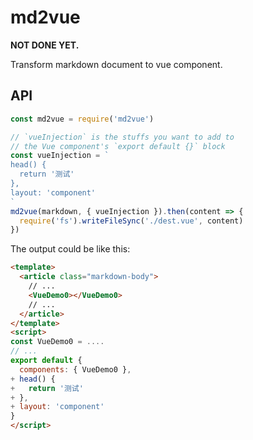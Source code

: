 # md2vue

**NOT DONE YET.**

Transform markdown document to vue component.

## API

```javascript
const md2vue = require('md2vue')

// `vueInjection` is the stuffs you want to add to
// the Vue component's `export default {}` block
const vueInjection = `
head() {
  return '测试'
},
layout: 'component'
`
md2vue(markdown, { vueInjection }).then(content => {
  require('fs').writeFileSync('./dest.vue', content)
})
```


The output could be like this:

```html
<template>
  <article class="markdown-body">
    // ...
    <VueDemo0></VueDemo0>
    // ...
  </article>
</template>
<script>
const VueDemo0 = .... 
// ...
export default {
  components: { VueDemo0 },
+ head() {
+   return '测试'
+ },
+ layout: 'component'
}
</script>
```
